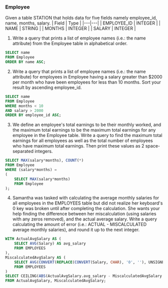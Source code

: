 ### Employee
Given a table STATION that holds data for five fields namely employee_id, name, months, salary.
|  Field | Type |
|---|---|
| EMPLOYEE_ID | INTEGER   |
| NAME  | STRING  |
| MONTHS |  INTEGER |
| SALARY | INTEGER |

1. Write a query that prints a list of employee names (i.e.: the name attribute) from the Employee table in alphabetical order.

```sql
SELECT name
FROM Employee
ORDER BY name ASC;
```

2. Write a query that prints a list of employee names (i.e.: the name attribute) for employees in Employee having a salary greater than $2000 per month who have been employees for less than 10 months. Sort your result by ascending employee_id.

```sql
SELECT name
FROM Employee
WHERE months < 10
AND salary > 2000
ORDER BY employee_id ASC;
```

3. We define an employee's total earnings to be their monthly  worked, and the maximum total earnings to be the maximum total earnings for any employee in the Employee table. Write a query to find the maximum total earnings for all employees as well as the total number of employees who have maximum total earnings. Then print these values as 2 space-separated integers.

```sql
SELECT MAX(salary*months), COUNT(*)
FROM Employee
WHERE (salary*months) = 
(
    SELECT MAX(salary*months)
    FROM Employee 
);
```

4. Samantha was tasked with calculating the average monthly salaries for all employees in the EMPLOYEES table but did not realize her keyboard's 0 key was broken until after completing the calculation. She wants your help finding the difference between her miscalculation (using salaries with any zeros removed), and the actual average salary.
Write a query calculating the amount of error (i.e.: ACTUAL - MISCALCULATED average monthly salaries), and round it up to the next integer.

```SQL
WITH ActualAvgSalary AS (
    SELECT AVG(Salary) AS avg_salary
    FROM EMPLOYEES
),
MiscalculatedAvgSalary AS (
    SELECT AVG(CONVERT(REPLACE(CONVERT(Salary, CHAR), '0', ''), UNSIGNED INTEGER)) AS avg_salary
    FROM EMPLOYEES
)
SELECT CEILING(ABS(ActualAvgSalary.avg_salary - MiscalculatedAvgSalary.avg_salary)) AS error_difference
FROM ActualAvgSalary, MiscalculatedAvgSalary;
```








